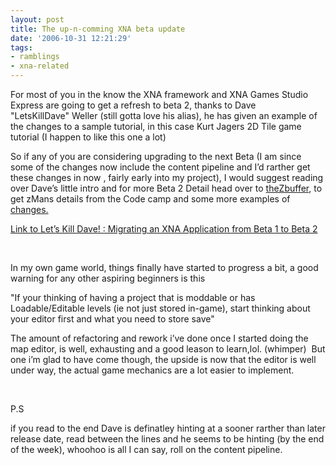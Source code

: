 ```yaml
---
layout: post
title: The up-n-comming XNA beta update
date: '2006-10-31 12:21:29'
tags:
- ramblings
- xna-related
---
```


For most of you in the know the XNA framework and XNA Games Studio Express are going to get a refresh to beta 2,&nbsp;thanks to Dave "LetsKillDave"&nbsp;Weller (still gotta love his&nbsp;alias), he has given an example&nbsp;of the changes to a sample tutorial, in this&nbsp;case&nbsp;Kurt Jagers&nbsp;2D Tile&nbsp;game tutorial (I happen to like this one a lot)

So if any of you are considering upgrading to the next Beta (I am since some of the changes now include the content pipeline and I’d rarther get these changes in now&nbsp;, fairly early into my project), I would suggest reading over Dave’s little intro and for more Beta 2 Detail head over to&nbsp;[theZbuffer](http://www.thezbuffer.com/articles/424.aspx "XNA Update rundown"), to get zMans details from the Code camp and some more examples of [changes.](http://www.thezbuffer.com/articles/425.aspx)

[Link to Let’s Kill Dave! : Migrating an XNA Application from Beta 1 to Beta 2](http://letskilldave.com/archive/2006/10/30/Migrating-an-XNA-Application-from-Beta-1-to-Beta-2.aspx)

&nbsp;

In my own game world, things finally have started to progress a bit, a good warning for any other aspiring beginners is this

"If your thinking of having a project that is moddable or has Loadable/Editable levels (ie not just stored in-game), start thinking about your editor first and what you need to store save"

The amount of refactoring and rework i’ve done once I started doing the map editor, is well, exhausting and a good leason to learn,lol. (whimper)&nbsp; But one i’m glad to have come though, the upside is now that the editor is well under way, the actual game mechanics are a lot easier to implement.

&nbsp;

P.S

if you read to the end Dave is definatley hinting at a sooner rarther than later release date, read between the lines and he seems to be hinting (by the end of the week), whoohoo is all I can say, roll on the content pipeline.

